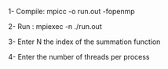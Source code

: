 1- Compile: mpicc -o run.out <filename> -fopenmp

2- Run : mpiexec -n <number of processes> ./run.out
  
3- Enter N the index of the summation function
  
4- Enter the number of threads per process
